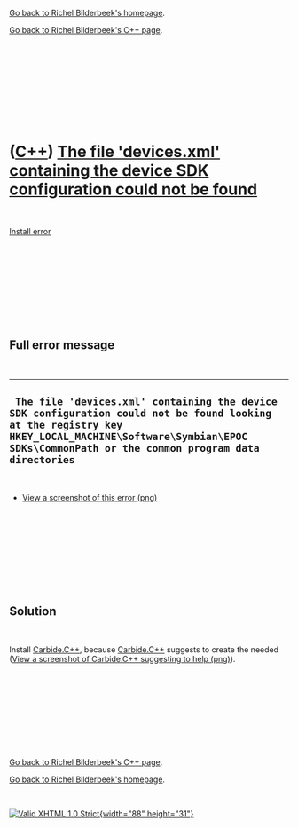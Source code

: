 [Go back to Richel Bilderbeek's homepage](index.htm).

[Go back to Richel Bilderbeek's C++ page](Cpp.htm).

 

 

 

 

 

([C++](Cpp.htm)) [The file 'devices.xml' containing the device SDK configuration could not be found](CppInstallErrorDevicesXmlNotFound.htm)
===========================================================================================================================================

 

[Install error](CppInstallError.htm)

 

 

 

 

 

Full error message
------------------

 

  ------------------------------------------------------------------------------------------------------------------------------------------------------------------------------------------------------------------
  ` The file 'devices.xml' containing the device SDK configuration could not be found looking at the registry key HKEY_LOCAL_MACHINE\Software\Symbian\EPOC SDKs\CommonPath or the common program data directories`
  ------------------------------------------------------------------------------------------------------------------------------------------------------------------------------------------------------------------

 

-   [View a screenshot of this
    error (png)](CppInstallErrorDevicesXmlNotFound.png)

 

 

 

 

 

Solution
--------

 

Install [Carbide.C++](CppCarbideCpp.htm), because
[Carbide.C++](CppCarbideCpp.htm) suggests to create the needed ([View a
screenshot of Carbide.C++ suggesting to help
(png)](CppInstallErrorDevicesXmlNotFoundCarbideCppFix.png)).

 

 

 

 

 

[Go back to Richel Bilderbeek's C++ page](Cpp.htm).

[Go back to Richel Bilderbeek's homepage](index.htm).

 

[![Valid XHTML 1.0 Strict](valid-xhtml10.png){width="88"
height="31"}](http://validator.w3.org/check?uri=referer)
